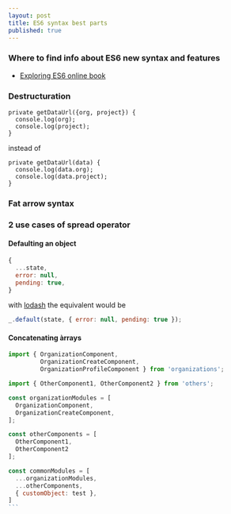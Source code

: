 ```yaml
---
layout: post
title: ES6 syntax best parts
published: true
---
```

### Where to find info about ES6 new syntax and features

* [Exploring ES6 online book](http://exploringjs.com/es6)


### Destructuration 

````
private getDataUrl({org, project}) {
  console.log(org); 
  console.log(project); 
}
````

instead of 

````
private getDataUrl(data) {
  console.log(data.org); 
  console.log(data.project); 
}
````


### Fat arrow syntax




### 2 use cases of spread operator


#### Defaulting an object

````js
{
  ...state,
  error: null,
  pending: true,
}
````


with [lodash](https://lodash.com) the equivalent would be

````js
_.default(state, { error: null, pending: true });
````


#### Concatenating àrrays

````js
import { OrganizationComponent,
         OrganizationCreateComponent,
         OrganizationProfileComponent } from 'organizations';

import { OtherComponent1, OtherComponent2 } from 'others';

const organizationModules = [
  OrganizationComponent, 
  OrganizationCreateComponent,
];

const otherComponents = [
  OtherComponent1,
  OtherComponent2
]; 

const commonModules = [
  ...organizationModules, 
  ...otherComponents,
  { customObject: test },
]
```


